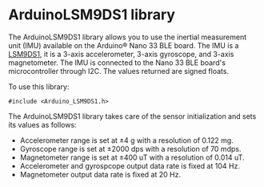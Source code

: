 # ArduinoLSM9DS1 library

The ArduinoLSM9DS1 library allows you to use the inertial measurement unit (IMU) available on the Arduino&reg; Nano 33 BLE board. The IMU is a [LSM9DS1](https://www.st.com/resource/en/datasheet/lsm9ds1.pdf), it is a 3-axis accelerometer, 3-axis gyroscope, and 3-axis magnetometer. The IMU is connected to the Nano 33 BLE board's microcontroller through I2C. The values returned are signed floats.

To use this library:

```
#include <Arduino_LSM9DS1.h>
```

The ArduinoLSM9DS1 library takes care of the sensor initialization and sets its values as follows:

- Accelerometer range is set at ±4 g with a resolution of 0.122 mg.
- Gyroscope range is set at ±2000 dps with a resolution of 70 mdps.
- Magnetometer range is set at ±400 uT with a resolution of 0.014 uT.
- Accelerometer and gyrospcope output data rate is fixed at 104 Hz.
- Magnetometer output data rate is fixed at 20 Hz.

